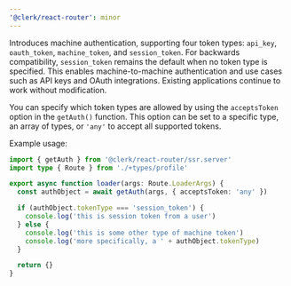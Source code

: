 ```yaml
---
'@clerk/react-router': minor
---
```


Introduces machine authentication, supporting four token types: `api_key`, `oauth_token`, `machine_token`, and `session_token`. For backwards compatibility, `session_token` remains the default when no token type is specified. This enables machine-to-machine authentication and use cases such as API keys and OAuth integrations. Existing applications continue to work without modification.

You can specify which token types are allowed by using the `acceptsToken` option in the `getAuth()` function. This option can be set to a specific type, an array of types, or `'any'` to accept all supported tokens.

Example usage:

```ts
import { getAuth } from '@clerk/react-router/ssr.server'
import type { Route } from './+types/profile'

export async function loader(args: Route.LoaderArgs) {
  const authObject = await getAuth(args, { acceptsToken: 'any' })

  if (authObject.tokenType === 'session_token') {
    console.log('this is session token from a user')
  } else {
    console.log('this is some other type of machine token')
    console.log('more specifically, a ' + authObject.tokenType)
  }

  return {}
}
```